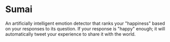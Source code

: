 # Sumai
An artificially intelligent emotion detector that ranks your "happiness" based on your responses to its question. If your response is "happy" enough; it will automatically tweet your experience to share it with the world.
